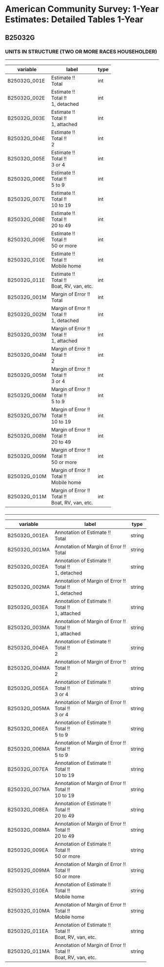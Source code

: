 # American Community Survey: 1-Year Estimates: Detailed Tables 1-Year

## B25032G

### UNITS IN STRUCTURE (TWO OR MORE RACES HOUSEHOLDER)

___

| variable | label | type |
| ----- | ----- | ----- |
| B25032G_001E | Estimate !!<br>Total | int |
| B25032G_002E | Estimate !!<br>Total !!<br>1, detached | int |
| B25032G_003E | Estimate !!<br>Total !!<br>1, attached | int |
| B25032G_004E | Estimate !!<br>Total !!<br>2 | int |
| B25032G_005E | Estimate !!<br>Total !!<br>3 or 4 | int |
| B25032G_006E | Estimate !!<br>Total !!<br>5 to 9 | int |
| B25032G_007E | Estimate !!<br>Total !!<br>10 to 19 | int |
| B25032G_008E | Estimate !!<br>Total !!<br>20 to 49 | int |
| B25032G_009E | Estimate !!<br>Total !!<br>50 or more | int |
| B25032G_010E | Estimate !!<br>Total !!<br>Mobile home | int |
| B25032G_011E | Estimate !!<br>Total !!<br>Boat, RV, van, etc. | int |
| B25032G_001M | Margin of Error !!<br>Total | int |
| B25032G_002M | Margin of Error !!<br>Total !!<br>1, detached | int |
| B25032G_003M | Margin of Error !!<br>Total !!<br>1, attached | int |
| B25032G_004M | Margin of Error !!<br>Total !!<br>2 | int |
| B25032G_005M | Margin of Error !!<br>Total !!<br>3 or 4 | int |
| B25032G_006M | Margin of Error !!<br>Total !!<br>5 to 9 | int |
| B25032G_007M | Margin of Error !!<br>Total !!<br>10 to 19 | int |
| B25032G_008M | Margin of Error !!<br>Total !!<br>20 to 49 | int |
| B25032G_009M | Margin of Error !!<br>Total !!<br>50 or more | int |
| B25032G_010M | Margin of Error !!<br>Total !!<br>Mobile home | int |
| B25032G_011M | Margin of Error !!<br>Total !!<br>Boat, RV, van, etc. | int |
### 

___

| variable | label | type |
| ----- | ----- | ----- |
| B25032G_001EA | Annotation of Estimate !!<br>Total | string |
| B25032G_001MA | Annotation of Margin of Error !!<br>Total | string |
| B25032G_002EA | Annotation of Estimate !!<br>Total !!<br>1, detached | string |
| B25032G_002MA | Annotation of Margin of Error !!<br>Total !!<br>1, detached | string |
| B25032G_003EA | Annotation of Estimate !!<br>Total !!<br>1, attached | string |
| B25032G_003MA | Annotation of Margin of Error !!<br>Total !!<br>1, attached | string |
| B25032G_004EA | Annotation of Estimate !!<br>Total !!<br>2 | string |
| B25032G_004MA | Annotation of Margin of Error !!<br>Total !!<br>2 | string |
| B25032G_005EA | Annotation of Estimate !!<br>Total !!<br>3 or 4 | string |
| B25032G_005MA | Annotation of Margin of Error !!<br>Total !!<br>3 or 4 | string |
| B25032G_006EA | Annotation of Estimate !!<br>Total !!<br>5 to 9 | string |
| B25032G_006MA | Annotation of Margin of Error !!<br>Total !!<br>5 to 9 | string |
| B25032G_007EA | Annotation of Estimate !!<br>Total !!<br>10 to 19 | string |
| B25032G_007MA | Annotation of Margin of Error !!<br>Total !!<br>10 to 19 | string |
| B25032G_008EA | Annotation of Estimate !!<br>Total !!<br>20 to 49 | string |
| B25032G_008MA | Annotation of Margin of Error !!<br>Total !!<br>20 to 49 | string |
| B25032G_009EA | Annotation of Estimate !!<br>Total !!<br>50 or more | string |
| B25032G_009MA | Annotation of Margin of Error !!<br>Total !!<br>50 or more | string |
| B25032G_010EA | Annotation of Estimate !!<br>Total !!<br>Mobile home | string |
| B25032G_010MA | Annotation of Margin of Error !!<br>Total !!<br>Mobile home | string |
| B25032G_011EA | Annotation of Estimate !!<br>Total !!<br>Boat, RV, van, etc. | string |
| B25032G_011MA | Annotation of Margin of Error !!<br>Total !!<br>Boat, RV, van, etc. | string |

